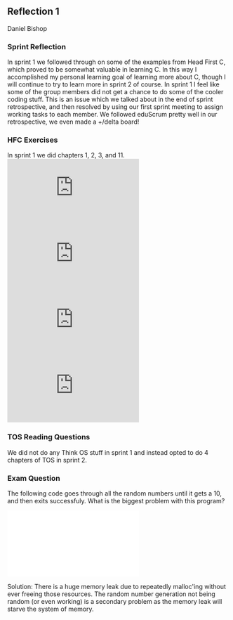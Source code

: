 ## Reflection 1
Daniel Bishop

### Sprint Reflection
In sprint 1 we followed through on some of the examples from Head First C, which proved to be somewhat valuable in learning C. In this way I accomplished my personal learning goal of learning more about C, though I will continue to try to learn more in sprint 2 of course. In sprint 1 I feel like some of the group members did not get a chance to do some of the cooler coding stuff. This is an issue which we talked about in the end of sprint retrospective, and then resolved by using our first sprint meeting to assign working tasks to each member. We followed eduScrum pretty well in our retrospective, we even made a +/delta board!

### HFC Exercises
In sprint 1 we did chapters 1, 2, 3, and 11.
![exercise 1](https://github.com/Daniel6/ExercisesInC/blob/master/exercises/ex01/hw1.c)
![exercise 2](https://github.com/Daniel6/ExercisesInC/blob/master/exercises/ex02/ex02.md)
![exercise 3](https://github.com/Daniel6/ExercisesInC/blob/master/exercises/ex03/tee.c)
![exercise 11](https://github.com/Daniel6/ExercisesInC/blob/master/exercises/ex11/ikkp-server.c)

### TOS Reading Questions
We did not do any Think OS stuff in sprint 1 and instead opted to do 4 chapters of TOS in sprint 2.

### Exam Question
The following code goes through all the random numbers until it gets a 10, and then exits successfuly. What is the biggest problem with this program?

![code](./randomnumbergenerator.c)

Solution:
There is a huge memory leak due to repeatedly malloc'ing without ever freeing those resources.
The random number generation not being random (or even working) is a secondary problem as the memory leak will starve the system of memory.
